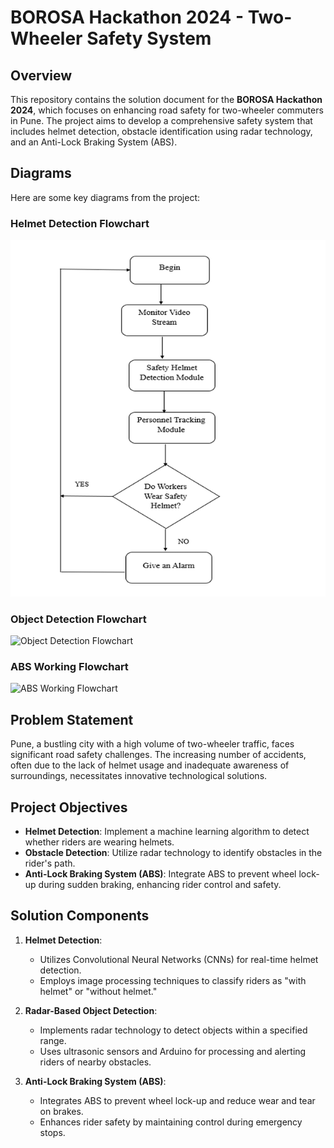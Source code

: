 # BOROSA Hackathon 2024 - Two-Wheeler Safety System

## Overview
This repository contains the solution document for the **BOROSA Hackathon 2024**, which focuses on enhancing road safety for two-wheeler commuters in Pune. The project aims to develop a comprehensive safety system that includes helmet detection, obstacle identification using radar technology, and an Anti-Lock Braking System (ABS).

## Diagrams
Here are some key diagrams from the project:

### Helmet Detection Flowchart
![Helmet Detection Flowchart](helmet_detection_flowchart.png) <!-- Replace with the actual image filename -->

### Object Detection Flowchart
![Object Detection Flowchart](images/object_detection_flowchart.png) <!-- Replace with the actual image filename -->

### ABS Working Flowchart
![ABS Working Flowchart](images/abs_working_flowchart.png) <!-- Replace with the actual image filename -->

## Problem Statement
Pune, a bustling city with a high volume of two-wheeler traffic, faces significant road safety challenges. The increasing number of accidents, often due to the lack of helmet usage and inadequate awareness of surroundings, necessitates innovative technological solutions.

## Project Objectives
- **Helmet Detection**: Implement a machine learning algorithm to detect whether riders are wearing helmets.
- **Obstacle Detection**: Utilize radar technology to identify obstacles in the rider's path.
- **Anti-Lock Braking System (ABS)**: Integrate ABS to prevent wheel lock-up during sudden braking, enhancing rider control and safety.

## Solution Components
1. **Helmet Detection**:
   - Utilizes Convolutional Neural Networks (CNNs) for real-time helmet detection.
   - Employs image processing techniques to classify riders as "with helmet" or "without helmet."

2. **Radar-Based Object Detection**:
   - Implements radar technology to detect objects within a specified range.
   - Uses ultrasonic sensors and Arduino for processing and alerting riders of nearby obstacles.

3. **Anti-Lock Braking System (ABS)**:
   - Integrates ABS to prevent wheel lock-up and reduce wear and tear on brakes.
   - Enhances rider safety by maintaining control during emergency stops.


